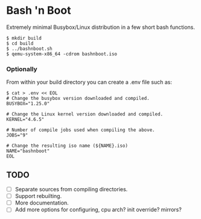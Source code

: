 # Bash 'n Boot
Extremely minimal Busybox/Linux distribution in a few short bash functions.
```
$ mkdir build
$ cd build
$ ../bashnboot.sh
$ qemu-system-x86_64 -cdrom bashnboot.iso
```

### Optionally
From within your build directory you can create a .env file such as:
```
$ cat > .env << EOL
# Change the busybox version downloaded and compiled.
BUSYBOX="1.25.0"

# Change the Linux kernel version downloaded and compiled.
KERNEL="4.6.5"

# Number of compile jobs used when compiling the above.
JOBS="9"

# Change the resulting iso name (${NAME}.iso)
NAME="bashnboot"
EOL
```
## TODO
- [ ] Separate sources from compiling directories.
- [ ] Support rebuilting.
- [ ] More documentation.
- [ ] Add more options for configuring, cpu arch? init override? mirrors?
